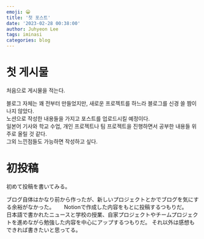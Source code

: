 ```yaml
---
emoji: 😀
title: '첫 포스트'
date: '2023-02-28 00:38:00'
author: Juhyeon Lee
tags: iminasi
categories: blog
---
```

# 첫 게시물
처음으로 게시물을 적는다.  

블로그 자체는 꽤 전부터 만들었지만, 새로운 프로젝트를 하느라 블로그를 신경 쓸 짬이 나지 않았다.  
노션으로 작성한 내용들을 가지고 포스트를 업로드시킬 예정이다.  
일본어 기사와 학교 수업, 개인 프로젝트나 팀 프로젝트을 진행하면서 공부한 내용들 위주로 올릴 것 같다.  
그외 느낀점들도 가능하면 작성하고 싶다.

# 初投稿
初めて投稿を書いてみる。　　

ブログ自体はかなり前から作ったが、新しいプロジェクトとかでブログを気にする余裕がなかった。　　
Notionで作成した内容をもとに投稿するつもりだ。　　
日本語で書かれたニュースと学校の授業、自家プロジェクトやチームプロジェクトを進めながら勉強した内容を中心にアップするつもりだ。
それ以外は感想もできれば書きたいと思ってる。